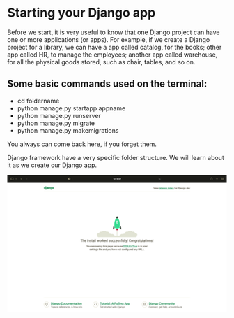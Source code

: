 # Starting your Django app

Before we start, it is very useful to know that one Django project can have one or more applications (or apps). For example, if we create a Django project for a library, we can have a app called catalog, for the books; other app called HR, to manage the employees; another app called warehouse, for all the physical goods stored, such as chair, tables, and so on. 

## Some basic commands used on the terminal:

- cd foldername
- python manage.py startapp appname
- python manage.py runserver
- python manage.py migrate
- python manage.py makemigrations

You always can come back here, if you forget them.

Django framework have a very specific folder structure. We will learn about it as we create our Django app. 



<!-- IMAGE
Caption: Screen 1
ID: screen_1
Alt text: 
Author: 
Attribution: 
Placeholder: TRUE  
--> 

![IMAGE](figures/screen1.png)

<!-- END IMAGE -->

